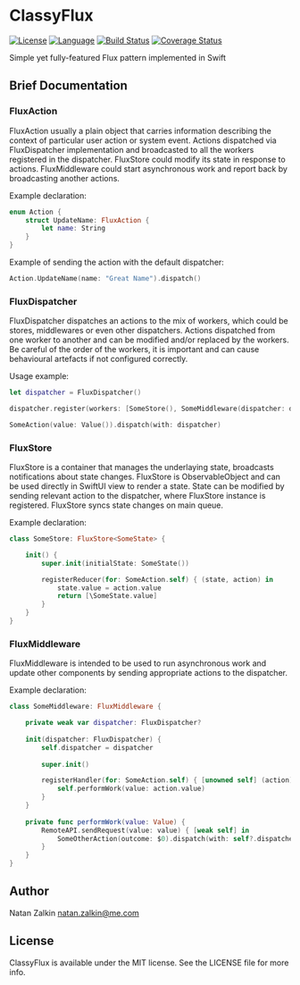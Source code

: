 # ClassyFlux

[![License](https://img.shields.io/badge/license-MIT-ff69b4.svg)](https://github.com/kzlekk/ClassyFlux/raw/master/LICENSE)
[![Language](https://img.shields.io/badge/swift-5.0-orange.svg)](https://swift.org/blog/swift-5-released/)
[![Build Status](https://travis-ci.com/kzlekk/ClassyFlux.svg?branch=master)](https://travis-ci.com/kzlekk/ClassyFlux)
[![Coverage Status](https://coveralls.io/repos/github/kzlekk/ClassyFlux/badge.svg?branch=master)](https://coveralls.io/github/kzlekk/ClassyFlux?branch=master)

Simple yet fully-featured Flux pattern implemented in Swift

## Brief Documentation


### FluxAction

FluxAction usually a plain object that carries information describing the context of particular user action or system event. Actions dispatched via FluxDispatcher implementation and broadcasted to all the workers registered in the dispatcher. FluxStore could modify its state in response to actions. FluxMiddleware could start asynchronous work and report back by broadcasting another actions.  

Example declaration:

```swift
enum Action {
    struct UpdateName: FluxAction {
        let name: String
    }
}
```
Example of sending the action with the default dispatcher:

```swift
Action.UpdateName(name: "Great Name").dispatch()
```

### FluxDispatcher

FluxDispatcher dispatches an actions to the mix of workers, which could be stores, middlewares or even other dispatchers.  Actions dispatched from one worker to another and can be modified and/or replaced by the workers. Be careful of the order of the workers, it is important and can cause behavioural artefacts if not configured correctly.  

Usage example:

```swift
let dispatcher = FluxDispatcher() 

dispatcher.register(workers: [SomeStore(), SomeMiddleware(dispatcher: dispatcher), AnalyticsLogger()])

SomeAction(value: Value()).dispatch(with: dispatcher)
```

### FluxStore

FluxStore is a container that manages the underlaying state, broadcasts notifications about state changes. FluxStore is ObservableObject and can be used directly in SwiftUI view to render a state. State can be modified by sending relevant action to the dispatcher, where FluxStore instance is registered. FluxStore syncs state changes on main queue.

Example declaration:

```swift
class SomeStore: FluxStore<SomeState> {

    init() {
        super.init(initialState: SomeState())

        registerReducer(for: SomeAction.self) { (state, action) in
            state.value = action.value
            return [\SomeState.value]
        }
    }
}
```

### FluxMiddleware

FluxMiddleware is intended to be used to run asynchronous work and update other components by sending appropriate actions to the dispatcher. 

Example declaration:

```swift
class SomeMiddleware: FluxMiddleware {

    private weak var dispatcher: FluxDispatcher?
    
    init(dispatcher: FluxDispatcher) {
        self.dispatcher = dispatcher
        
        super.init()

        registerHandler(for: SomeAction.self) { [unowned self] (action) in
            self.performWork(value: action.value)
        }
    }
    
    private func performWork(value: Value) {
        RemoteAPI.sendRequest(value: value) { [weak self] in
            SomeOtherAction(outcome: $0).dispatch(with: self?.dispatcher)
        }
    }
}
```

## Author


Natan Zalkin natan.zalkin@me.com

## License


ClassyFlux is available under the MIT license. See the LICENSE file for more info.
